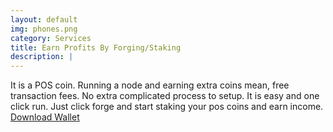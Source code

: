 ```yaml
---
layout: default
img: phones.png
category: Services
title: Earn Profits By Forging/Staking
description: |
---
```

It is a POS coin. Running a node and earning extra coins mean, free transaction fees. No extra complicated process to setup. It is easy and one click run. Just click forge and start staking your pos coins and earn income.  [Download Wallet](https://github.com/blcx/blcx/blob/master/blcx-coin-client-14.zip)
